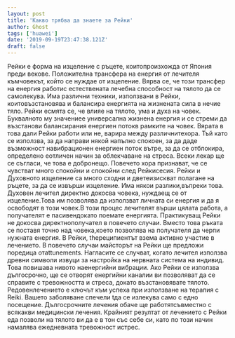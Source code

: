 ```yaml
---
layout: post
title: 'Какво трябва да знаете за Рейки'
author: Ghost
tags: ['huawei']
date: '2019-09-19T23:47:38.121Z'
draft: false
---
```


Рейки е форма на изцеление с ръцете, коитопроизхожда от Япония преди векове. Положителна трансфера на енергия от лечителя къмчовекът, който се нуждае от изцеление. Вярва се, че този трансфер на енергия работис естествената лечебна способност на тялото да се самолекува. Има различни техники, използвани в Рейки, коитовъзстановява и балансира енергията на жизнената сила в нечие тяло. Рейки есмята се, че влияе на тялото, ума и духа на човек. Буквалното му значениее универсална жизнена енергия и се стреми да възстанови балансирания енергиен потокв рамките на човек. Вярата в това дали Рейки работи или не, варира между различнитехора. Тъй като се използва, за да направи някой напълно спокоен, за да даде възможност навибрационен енергиен поток вътре, за да се отблокира, определено еотличен начин за облекчаване на стреса. Всеки лекар ще се съгласи, че това е добронещо. Повечето хора признават, че се чувстват много спокойни и спокойни след Рейкисесия. Рейки и Духовното изцеление са много сходни и дветеизискват полагане на ръцете, за да се извърши изцеление. Има някои разлики,въпреки това. Духовен лечител директно докосва човека, нуждаещ се от изцеление.Това им позволява да използват личната си енергия и да я освободят в този човек.В този процес лечителят върши цялата работа, а получателят е пасивендокато поемате енергията. Практикуващ Рейки не докосва директнополучател в повечето случаи. Вместо това ръката се поставя точно над човека,което позволява на получателя да черпи нужната енергия. В Рейки, theреципиентът взема активно участие в лечението. В повечето случаи майсторът на Рейки ще предложи поредица отattunements. Нагласите се случват, когато лечител използва древни символи извуци за настройка на нервната система на индивид. Това повишава нивото наенергийни вибрации. Ако Рейки се използва дългосрочно, ще се отворят енергийни каналии ви позволяват да се справите с тревожността и стреса, докато възстановявате тялото. Редовенлечението е ключът към успеха при използване на терапия с Reiki. Вашето заболяване спечели tда се излекува само с едно посещение. Дългосрочните лечения обаче ще работятсъвместно с всякакви медицински лечения. Крайният резултат от лечението с Рейки еда позволи на тялото ви да е в тон със себе си, като по този начин намалява ежедневната тревожност истрес. 
